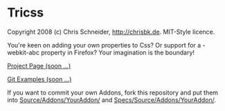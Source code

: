 Tricss
======

Copyright 2008 (c) Chris Schneider, <http://chrisbk.de>.
MIT-Style licence.

You're keen on adding your own properties to Css?
Or support for a -webkit-abc property in Firefox?
Your imagination is the boundary!

[Project Page (soon ...)](http://chrisbk.de/repository/css/)

[Git Examples (soon ...)](http://chrisbk.de/repository/css/git/Examples/)

If you want to commit your own Addons, fork this repository and put them into [Source/Addons/YourAddon/](http://github.com/ChrisSchneider/tricss/tree/master/Specs/Source/Addons) and [Specs/Source/Addons/YourAddon/](http://github.com/ChrisSchneider/tricss/tree/master/Specs/Source/Addons).